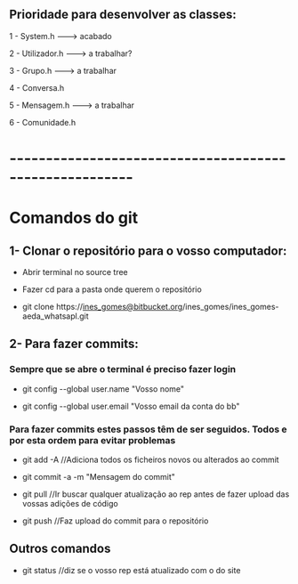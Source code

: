 ## Prioridade para desenvolver as classes: ##

1 - System.h  ---> acabado

2 - Utilizador.h ---> a trabalhar?

3 - Grupo.h ---> a trabalhar

4 - Conversa.h

5 - Mensagem.h ---> a trabalhar

6 - Comunidade.h

# ------------------------------------------------------- #

# Comandos do git #

## 1- Clonar o repositório para o vosso computador: ##

* Abrir terminal no source tree

* Fazer cd para a pasta onde querem o repositório

* git clone https://ines_gomes@bitbucket.org/ines_gomes/ines_gomes-aeda_whatsapl.git

## 2- Para fazer commits: ##

### Sempre que se abre o terminal é preciso fazer login ###

* git config --global user.name "Vosso nome"

* git config --global user.email "Vosso email da conta do bb"

### Para fazer commits estes passos têm de ser seguidos. Todos e por esta ordem para evitar problemas ###

* git add -A    //Adiciona todos os ficheiros novos ou alterados ao commit

* git commit -a -m "Mensagem do commit"

* git pull      //Ir buscar qualquer atualização ao rep antes de fazer upload das 
vossas adições de código

* git push     //Faz upload do commit para o repositório


## Outros comandos ##

* git status   //diz se o vosso rep está atualizado com o do site
